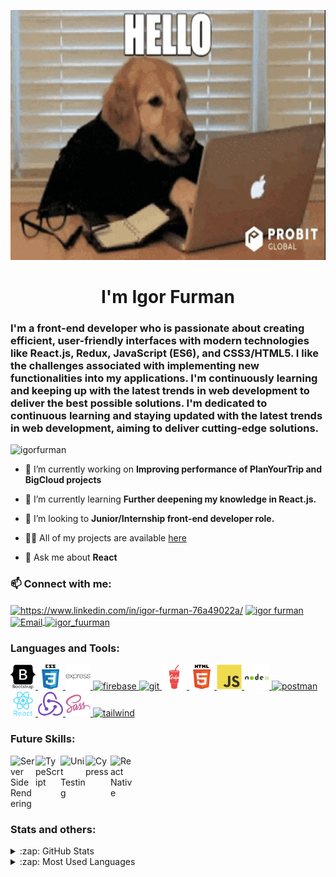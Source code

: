 

<p align="center"> <img src="./hellogif.gif" alt="hello dog working on mac gif" height="400" width="700"  /> </p>


<h1 align="center">I'm Igor Furman</h1>
<h3 align="left">I'm a front-end developer who is passionate about creating efficient, user-friendly interfaces with modern technologies like React.js, Redux, JavaScript (ES6), and CSS3/HTML5. I like the challenges associated with implementing new functionalities into my applications. I'm continuously learning and keeping up with the latest trends in web development to deliver the best possible solutions. I'm dedicated to continuous learning and staying updated with the latest trends in web development, aiming to deliver cutting-edge solutions.</h3>

<p align="left"> <img src="https://komarev.com/ghpvc/?username=igorfurman&label=Profile%20views&color=0e75b6&style=flat" alt="igorfurman" /> </p>

- 🔭 I’m currently working on **Improving performance of PlanYourTrip and BigCloud projects**

- 🌱 I’m currently learning **Further deepening my knowledge in React.js.**

- 👯 I’m looking to **Junior/Internship front-end developer role.**

- 👨‍💻 All of my projects are available <a href="https://github.com/IgorFurman?tab=repositories" target="blank"> here </a>

- 💬 Ask me about **React**


<h3 align="left">📫 Connect with me:</h3>
<p align="left">
<a href="https://www.linkedin.com/in/igor-furman-76a49022a/" target="blank"><img align="center" src="https://raw.githubusercontent.com/rahuldkjain/github-profile-readme-generator/master/src/images/icons/Social/linked-in-alt.svg" alt="https://www.linkedin.com/in/igor-furman-76a49022a/" height="30" width="40" /></a>
<a href="https://www.facebook.com/igor.furman.7" target="blank"><img align="center" src="https://raw.githubusercontent.com/rahuldkjain/github-profile-readme-generator/master/src/images/icons/Social/facebook.svg" alt="igor furman" height="30" width="40" /></a>
    <a href="mailto:igorfurman555@gmail.com">
        <img align="center" src="https://upload.wikimedia.org/wikipedia/commons/thumb/7/7e/Gmail_icon_%282020%29.svg/768px-Gmail_icon_%282020%29.svg.png" alt="Email" height="30" width="40" />
    </a>
    <a href="https://instagram.com/igor_fuurman" target="blank"><img align="center" src="https://raw.githubusercontent.com/rahuldkjain/github-profile-readme-generator/master/src/images/icons/Social/instagram.svg" alt="igor_fuurman" height="30" width="40" /></a>
</p>

<h3 align="left">Languages and Tools:</h3>
<p align="left"> <a href="https://getbootstrap.com" target="_blank" rel="noreferrer"> <img src="https://raw.githubusercontent.com/devicons/devicon/master/icons/bootstrap/bootstrap-plain-wordmark.svg" alt="bootstrap" width="40" height="40"/> </a> <a href="https://www.w3schools.com/css/" target="_blank" rel="noreferrer"> <img src="https://raw.githubusercontent.com/devicons/devicon/master/icons/css3/css3-original-wordmark.svg" alt="css3" width="40" height="40"/> </a> <a href="https://expressjs.com" target="_blank" rel="noreferrer"> <img src="https://raw.githubusercontent.com/devicons/devicon/master/icons/express/express-original-wordmark.svg" alt="express" width="40" height="40"/> </a> <a href="https://firebase.google.com/" target="_blank" rel="noreferrer"> <img src="https://www.vectorlogo.zone/logos/firebase/firebase-icon.svg" alt="firebase" width="40" height="40"/> </a> <a href="https://git-scm.com/" target="_blank" rel="noreferrer"> <img src="https://www.vectorlogo.zone/logos/git-scm/git-scm-icon.svg" alt="git" width="40" height="40"/> </a> <a href="https://gulpjs.com" target="_blank" rel="noreferrer"> <img src="https://raw.githubusercontent.com/devicons/devicon/master/icons/gulp/gulp-plain.svg" alt="gulp" width="40" height="40"/> </a> <a href="https://www.w3.org/html/" target="_blank" rel="noreferrer"> <img src="https://raw.githubusercontent.com/devicons/devicon/master/icons/html5/html5-original-wordmark.svg" alt="html5" width="40" height="40"/> </a> <a href="https://developer.mozilla.org/en-US/docs/Web/JavaScript" target="_blank" rel="noreferrer"> <img src="https://raw.githubusercontent.com/devicons/devicon/master/icons/javascript/javascript-original.svg" alt="javascript" width="40" height="40"/> </a> <a href="https://nodejs.org" target="_blank" rel="noreferrer"> <img src="https://raw.githubusercontent.com/devicons/devicon/master/icons/nodejs/nodejs-original-wordmark.svg" alt="nodejs" width="40" height="40"/> </a> <a href="https://postman.com" target="_blank" rel="noreferrer"> <img src="https://www.vectorlogo.zone/logos/getpostman/getpostman-icon.svg" alt="postman" width="40" height="40"/> </a> <a href="https://reactjs.org/" target="_blank" rel="noreferrer"> <img src="https://raw.githubusercontent.com/devicons/devicon/master/icons/react/react-original-wordmark.svg" alt="react" width="40" height="40"/> </a> <a href="https://redux.js.org" target="_blank" rel="noreferrer"> <img src="https://raw.githubusercontent.com/devicons/devicon/master/icons/redux/redux-original.svg" alt="redux" width="40" height="40"/> </a> <a href="https://sass-lang.com" target="_blank" rel="noreferrer"> <img src="https://raw.githubusercontent.com/devicons/devicon/master/icons/sass/sass-original.svg" alt="sass" width="40" height="40"/> </a> <a href="https://tailwindcss.com/" target="_blank" rel="noreferrer"> <img src="https://www.vectorlogo.zone/logos/tailwindcss/tailwindcss-icon.svg" alt="tailwind" width="40" height="40"/> </a> </p>

<h3 align="left">Future Skills:</h3>
<p align="left">
<img align="left" alt="Server Side Rendering" width="40" src="https://seeklogo.com/images/N/next-js-logo-7929BCD36F-seeklogo.com.png" />
<img align="left" alt="TypeScript" width="40" src="https://upload.wikimedia.org/wikipedia/commons/thumb/4/4c/Typescript_logo_2020.svg/768px-Typescript_logo_2020.svg.png?20221110153201" />
<img align="left" alt="Unit Testing" width="40" src="https://seeklogo.com/images/J/jest-logo-F9901EBBF7-seeklogo.com.png" />
<img align="left" alt="Cypress" width="40" src="https://avatars.githubusercontent.com/u/8908513?s=200&v=4" />
<img align="left" alt="React Native" width="40" src="https://seeklogo.com/images/R/react-native-logo-221C671C70-seeklogo.com.png" />
</p>
<br clear="left"/>

<h3 align="left">Stats and others:</h3>
<p align="left">
<details>
  <summary>:zap: GitHub Stats</summary>

  ![Igor's GitHub stats](https://github-readme-stats.vercel.app/api?username=IgorFurman&show_icons=true&theme=tokyonight)

</details>

<details>
  <summary>:zap: Most Used Languages</summary>

  ![Top Langs](https://github-readme-stats.vercel.app/api/top-langs/?username=IgorFurman&theme=tokyonight&layout=donut-vertical)

</details>


</p>
